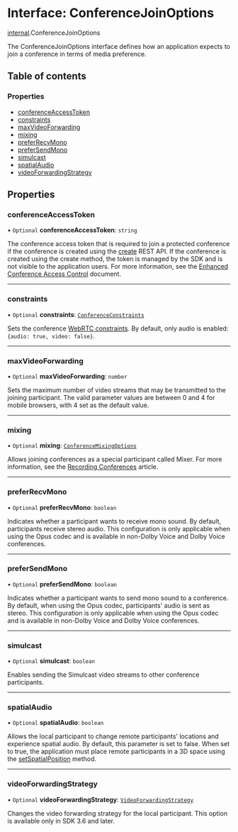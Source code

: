 # Interface: ConferenceJoinOptions

[internal](../modules/internal.md).ConferenceJoinOptions

The ConferenceJoinOptions interface defines how an application expects to join a conference in terms of media preference.

## Table of contents

### Properties

- [conferenceAccessToken](internal.ConferenceJoinOptions.md#conferenceaccesstoken)
- [constraints](internal.ConferenceJoinOptions.md#constraints)
- [maxVideoForwarding](internal.ConferenceJoinOptions.md#maxvideoforwarding)
- [mixing](internal.ConferenceJoinOptions.md#mixing)
- [preferRecvMono](internal.ConferenceJoinOptions.md#preferrecvmono)
- [preferSendMono](internal.ConferenceJoinOptions.md#prefersendmono)
- [simulcast](internal.ConferenceJoinOptions.md#simulcast)
- [spatialAudio](internal.ConferenceJoinOptions.md#spatialaudio)
- [videoForwardingStrategy](internal.ConferenceJoinOptions.md#videoforwardingstrategy)

## Properties

### conferenceAccessToken

• `Optional` **conferenceAccessToken**: `string`

The conference access token that is required to join a protected conference if the conference is created using the [create](ref:conference#operation-create-conference) REST API. If the conference is created using the create method, the token is managed by the SDK and is not visible to the application users. For more information, see the [Enhanced Conference Access Control](doc:guides-enhanced-conference-access-control) document.

___

### constraints

• `Optional` **constraints**: [`ConferenceConstraints`](internal.ConferenceConstraints.md)

Sets the conference [WebRTC constraints](https://webrtc.org/getting-started/media-capture-and-constraints#constraints). By default, only audio is enabled: `{audio: true, video: false}`.

___

### maxVideoForwarding

• `Optional` **maxVideoForwarding**: `number`

Sets the maximum number of video streams that may be transmitted to the joining participant. The valid parameter values are between 0 and 4 for mobile browsers, with 4 set as the default value.

___

### mixing

• `Optional` **mixing**: [`ConferenceMixingOptions`](internal.ConferenceMixingOptions.md)

Allows joining conferences as a special participant called Mixer. For more information, see the [Recording Conferences](doc:guides-recording-conferences) article.

___

### preferRecvMono

• `Optional` **preferRecvMono**: `boolean`

Indicates whether a participant wants to receive mono sound. By default, participants receive stereo audio. This configuration is only applicable when using the Opus codec and is available in non-Dolby Voice and Dolby Voice conferences.

___

### preferSendMono

• `Optional` **preferSendMono**: `boolean`

Indicates whether a participant wants to send mono sound to a conference. By default, when using the Opus codec, participants' audio is sent as stereo. This configuration is only applicable when using the Opus codec and is available in non-Dolby Voice and Dolby Voice conferences.

___

### simulcast

• `Optional` **simulcast**: `boolean`

Enables sending the Simulcast video streams to other conference participants.

___

### spatialAudio

• `Optional` **spatialAudio**: `boolean`

Allows the local participant to change remote participants' locations and experience spatial audio. By default, this parameter is set to false. When set to true, the application must place remote participants in a 3D space using the [setSpatialPosition](doc:rn-client-sdk-references-conferenceservice#setspatialposition) method.

___

### videoForwardingStrategy

• `Optional` **videoForwardingStrategy**: [`VideoForwardingStrategy`](../enums/internal.VideoForwardingStrategy.md)

Changes the video forwarding strategy for the local participant. This option is available only in SDK 3.6 and later.
